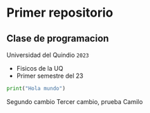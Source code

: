 # Primer repositorio
## Clase de programacion
Universidad del Quindio `2023`
- Fisicos de la UQ
- Primer semestre del 23
```Python
print("Hola mundo")
```
Segundo cambio
Tercer cambio, prueba Camilo